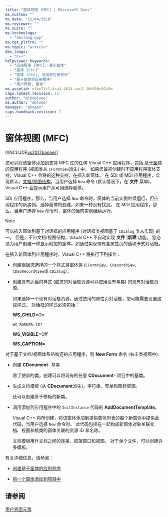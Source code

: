 ```yaml
---
title: "窗体视图 (MFC) | Microsoft Docs"
ms.custom: ""
ms.date: "11/04/2016"
ms.reviewer: ""
ms.suite: ""
ms.technology: 
  - "devlang-cpp"
ms.tgt_pltfrm: ""
ms.topic: "article"
dev_langs: 
  - "C++"
helpviewer_keywords: 
  - "应用程序 [MFC], 基于窗体"
  - "窗体 [C++]"
  - "窗体 [C++], 添加到应用程序"
  - "基于窗体的应用程序"
  - "用户界面, 窗体"
ms.assetid: efbe73c1-4ca4-4613-aac2-30d916e92c0e
caps.latest.revision: 11
author: "mikeblome"
ms.author: "mblome"
manager: "ghogen"
caps.handback.revision: 7
---
```

# 窗体视图 (MFC)
[!INCLUDE[vs2017banner](../assembler/inline/includes/vs2017banner.md)]

您可以将该窗体添加到支持 MFC 库的任何 Visual C\+\+ 应用程序，包括 [基于窗体的应用程序](../mfc/reference/creating-a-forms-based-mfc-application.md) \(视图类从 `CFormView`派生\) 中。  如果您最初创建时不应用程序窗体支持，Visual C\+\+ 会将的这种支持，在插入新窗体。  在 SDI 或 MDI 应用程序，实现默认，[文档\/视图结构](../mfc/document-view-architecture.md)，当用户选择 `New` 命令 \(默认情况下，在 **文件** 菜单\)，Visual C\+\+ 会提示用户从可用选择窗体。  
  
 SDI 应用程序，那么，当用户选择 `New` 命令时，窗体的当前实例继续运行，但应用程序的新实例。选择窗体的创建，如果一种没有找到。  在 MDI 应用程序，那么，当用户选择 `New` 命令时，窗体的当前实例继续运行。  
  
> [!NOTE]
>  可以插入窗体到基于对话框的应用程序 \(对话框类视图基于 `CDialog` 类未实现\) 的一。  但是，不带文档\/视图结构，Visual C\+\+ 不自动实现 **文件** &#124;**新建** 功能。  您必须为用户创建一种显示附加的窗体，如通过实现带有各属性页的选项卡式对话框。  
  
 在插入新窗体到应用程序时，Visual C\+\+ 将执行下列操作：  
  
-   创建根据您选择的一个样式类窗体类 \(`CFormView`、`CRecordView`、`CDaoRecordView`或 `CDialog`\)。  
  
-   创建具有适当的样式 \(或您的对话框资源可以使用没有与类\) 的现有对话框资源。  
  
     如果选择一个现有对话框资源，通过使用的属性页对话框，您可能需要设置这些样式。  对话框的样式必须包括：  
  
     **WS\_CHILD**\=On  
  
     `WS_BORDER`\=Off  
  
     **WS\_VISIBLE**\=Off  
  
     **WS\_CAPTION\=**  
  
 对于基于文档\/视图体系结构还的应用程序，则 **New Form** 命令 \(右击类视图中\):  
  
-   创建 **CDocument**\- 基类  
  
     除了使新的类，创建可以将现有的任意 **CDocument**\- 项目中的基类。  
  
-   生成文档模板 \(从 **CDocument**派生\)。字符串、菜单和图标资源。  
  
     还可以创建基于模板的新类。  
  
-   调用添加到应用程序中的 `InitInstance` 代码的 **AddDocumentTemplate**。  
  
     Visual C\+\+ 将所创建，将该窗体添加到提供窗体列表的每个新窗体中提供此代码，当用户选择 `New` 命令时。  此代码包括在一起构成新窗体对象关联文档、视图和帧类的窗体关联的资源 ID 和名称。  
  
     文档模板用作文档之间的连接，框架窗口和视图。  对于单个文件，可以创建许多模板。  
  
 有关详细信息，请参阅：  
  
-   [创建基于窗体的应用程序](../mfc/reference/creating-a-forms-based-mfc-application.md)  
  
-   [将一个窗体添加到项目中](../mfc/inserting-a-form-into-a-project.md)  
  
## 请参阅  
 [用户界面元素](../mfc/user-interface-elements-mfc.md)